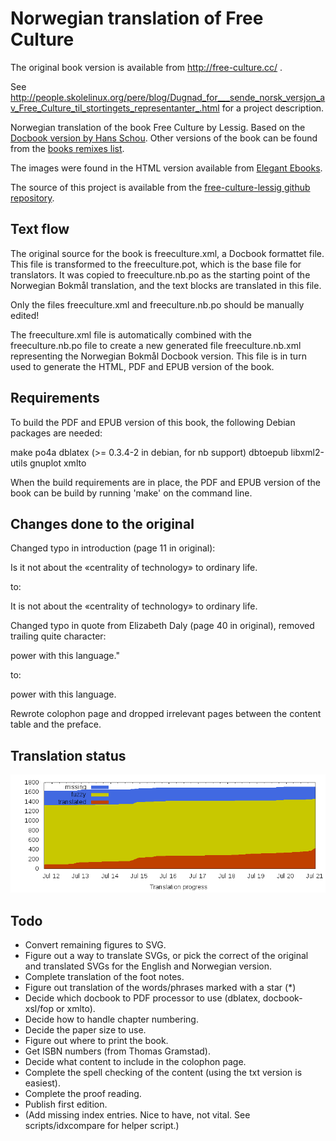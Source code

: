 Norwegian translation of Free Culture
=====================================

The original book version is available from http://free-culture.cc/ .

See
http://people.skolelinux.org/pere/blog/Dugnad_for___sende_norsk_versjon_av_Free_Culture_til_stortingets_representanter_.html
for a project description.

Norwegian translation of the book Free Culture by Lessig.  Based on
the <a href="http://www.sslug.dk/~chlor/lessig/">Docbook version by
Hans Schou</a>.  Other versions of the book can be found from the
<a href="http://free-culture.cc/remixes/">books remixes list</a>.

The images were found in the HTML version available from
<a href="http://www.ibiblio.org/ebooks/Lessig/index.html">Elegant
Ebooks</a>.

The source of this project is available from the
<a href="https://github.com/petterreinholdtsen/free-culture-lessig">free-culture-lessig
github repository</a>.


Text flow
---------

The original source for the book is freeculture.xml, a Docbook
formattet file.  This file is transformed to the freeculture.pot,
which is the base file for translators.  It was copied to
freeculture.nb.po as the starting point of the Norwegian Bokmål
translation, and the text blocks are translated in this file.

Only the files freeculture.xml and freeculture.nb.po should be
manually edited!

The freeculture.xml file is automatically combined with the
freeculture.nb.po file to create a new generated file
freeculture.nb.xml representing the Norwegian Bokmål Docbook version.
This file is in turn used to generate the HTML, PDF and EPUB version
of the book.

Requirements
------------

To build the PDF and EPUB version of this book, the following Debian
packages are needed:

  make
  po4a
  dblatex (>= 0.3.4-2 in debian, for nb support)
  dbtoepub
  libxml2-utils
  gnuplot
  xmlto

When the build requirements are in place, the PDF and EPUB version of
the book can be build by running 'make' on the command line.

Changes done to the original
----------------------------

Changed typo in introduction (page 11 in original):

  Is it not about the «centrality of technology» to ordinary life.

to:

  It is not about the «centrality of technology» to ordinary life.

Changed typo in quote from Elizabeth Daly (page 40 in original),
removed trailing quite character:

  power with this language."

to:

  power with this language.

Rewrote colophon page and dropped irrelevant pages between the content
table and the preface.


Translation status
------------------

<img src="https://github.com/petterreinholdtsen/free-culture-lessig/raw/master/progress.png">

Todo
----

 * Convert remaining figures to SVG.
 * Figure out a way to translate SVGs, or pick the correct of the
   original and translated SVGs for the English and Norwegian version.
 * Complete translation of the foot notes.
 * Figure out translation of the words/phrases marked with a star (*)
 * Decide which docbook to PDF processor to use (dblatex,
   docbook-xsl/fop or xmlto).
 * Decide how to handle chapter numbering.
 * Decide the paper size to use.
 * Figure out where to print the book.
 * Get ISBN numbers (from Thomas Gramstad).
 * Decide what content to include in the colophon page.
 * Complete the spell checking of the content (using the txt version
   is easiest).
 * Complete the proof reading.
 * Publish first edition.
 * (Add missing index entries.  Nice to have, not vital.  See
   scripts/idxcompare for helper script.)

